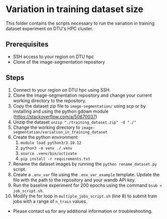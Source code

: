 # Variation in training dataset size

This folder contains the scripts necessary to run the variation in training dataset experiment on DTU's HPC cluster.

## Prerequisites

- SSH access to your region on DTU hpc
- Clone of the image-segmentation repository

## Steps

1. Connect to your region on DTU hpc using SSH.
2. Clone the image-segmentation repository and change your current working directory to the repository.
3. Copy the dataset zip file to `image-segmentation/` using scp or by installing and using the python gdown module (https://stackoverflow.com/a/50670037)
4. Unzip the dataset `unzip "./training_dataset.zip" -d "./"` 
5. Change the working directory to `image-segmentation/variation_in_training_dataset`
6. Create the python environment
    1. `module load python3/3.10.12`
    2. `python3 -m venv ./.venv`
    3. `source .venv/bin/activate`
    4. `pip install -r requirements.txt`
7. Rename the dataset images by running the `python rename_dataset.py` script.
8. Create a `.env_var` file using the `.env_var_example` template. Update the file with the path to the repository and your wandb API key.
9. Run the baseline experiment for 200 epochs using the command `bsub < job_script.sh`.
10. Modify the for loop in `multiple_jobs_script.sh` (line 8) to submit train jobs with a range of `n_train` values.

- Please contact us for any additional information or troubleshooting.
